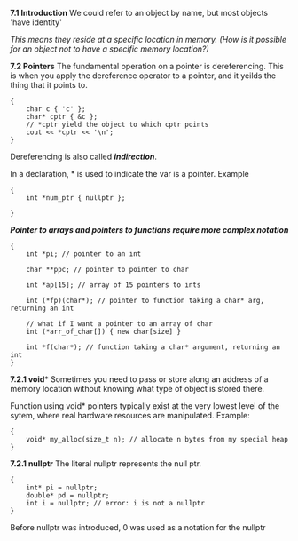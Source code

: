 **7.1 Introduction** We could refer to an object by name, but most objects 'have identity'

*This means they reside at a specific location in memory. (How is it possible for an object not to have a specific memory location?)*

**7.2 Pointers** The fundamental operation on a pointer is dereferencing. This is when you apply the dereference operator to a pointer, and it yeilds the thing that it points to. 

```
{
    char c { 'c' };
    char* cptr { &c };
    // *cptr yield the object to which cptr points 
    cout << *cptr << '\n';  
}
```

Dereferencing is also called ***indirection***. 

In a declaration, * is used to indicate the var is a pointer. Example
```
{
    int *num_ptr { nullptr }; 

}
```
***Pointer to arrays and pointers to functions require more complex notation***
```
{
    int *pi; // pointer to an int

    char **ppc; // pointer to pointer to char 
    
    int *ap[15]; // array of 15 pointers to ints
    
    int (*fp)(char*); // pointer to function taking a char* arg, returning an int 

    // what if I want a pointer to an array of char
    int (*arr_of_char[]) { new char[size] }
    
    int *f(char*); // function taking a char* argument, returning an int
}
```
**7.2.1 void*** 
Sometimes you need to pass or store along an address of a memory location without knowing what type of object is stored there. 

Function using void* pointers typically exist at the very lowest level of the sytem, where real hardware resources are manipulated.
Example: 

```
{
    void* my_alloc(size_t n); // allocate n bytes from my special heap  
}
```

**7.2.1 nullptr** 
The literal nullptr represents the null ptr. 

```
{
    int* pi = nullptr; 
    double* pd = nullptr; 
    int i = nullptr; // error: i is not a nullptr 
}
```

Before nullptr was introduced, 0 was used as a notation for the nullptr








